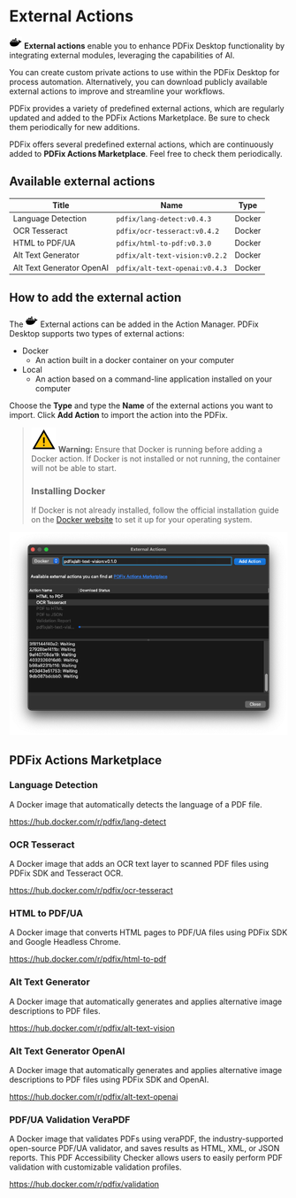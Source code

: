 # External Actions

 ![Docker Icon](../images/commandextern.png) __External actions__ enable you to enhance PDFix Desktop functionality by integrating external modules, leveraging the capabilities of AI.

 You can create custom private actions to use within the PDFix Desktop for process automation. Alternatively, you can download publicly available external actions to improve and streamline your workflows.

PDFix provides a variety of predefined external actions, which are regularly updated and added to the PDFix Actions Marketplace. Be sure to check them periodically for new additions.

PDFix offers several predefined external actions, which are continuously added to __PDFix Actions Marketplace__. Feel free to check them periodically.

## Available external actions

| Title | Name | Type |
| - | - | - |
| Language Detection | `pdfix/lang-detect:v0.4.3`	| Docker |
| OCR Tesseract | `pdfix/ocr-tesseract:v0.4.2` | Docker |
| HTML to PDF/UA | `pdfix/html-to-pdf:v0.3.0` | Docker |
| Alt Text Generator | `pdfix/alt-text-vision:v0.2.2` | Docker | 
| Alt Text Generator OpenAI | `pdfix/alt-text-openai:v0.4.3` | Docker |

## How to add the external action

The ![Docker Icon](../images/commandextern.png) External actions can be added in the Action Manager. PDFix Desktop supports two types of external actions:

- Docker
  - An action built in a docker container on your computer
- Local
  - An action based on a command-line application installed on your computer

Choose the __Type__ and type the __Name__ of the external actions you want to import. Click __Add Action__ to import the action into the PDFix.

> ![Docker Icon](../images/warning.png) __Warning:__ Ensure that Docker is running before adding a Docker action. If Docker is not installed or not running, the container will not be able to start.
> 
> ### Installing Docker
> If Docker is not already installed, follow the official installation guide on the [Docker website](https://www.docker.com/products/docker-desktop/) to set it up for your operating system.

![Add action dialog](../images/image-87.png)

## PDFix Actions Marketplace

### Language Detection

A Docker image that automatically detects the language of a PDF file.

https://hub.docker.com/r/pdfix/lang-detect

### OCR Tesseract

A Docker image that adds an OCR text layer to scanned PDF files using PDFix SDK and Tesseract OCR.

https://hub.docker.com/r/pdfix/ocr-tesseract

### HTML to PDF/UA

A Docker image that converts HTML pages to PDF/UA files using PDFix SDK and Google Headless Chrome.

https://hub.docker.com/r/pdfix/html-to-pdf

### Alt Text Generator

A Docker image that automatically generates and applies alternative image descriptions to PDF files.

https://hub.docker.com/r/pdfix/alt-text-vision

### Alt Text Generator OpenAI

A Docker image that automatically generates and applies alternative image descriptions to PDF files using PDFix SDK and OpenAI.

https://hub.docker.com/r/pdfix/alt-text-openai

### PDF/UA Validation VeraPDF

A Docker image that validates PDFs using veraPDF, the industry-supported open-source PDF/UA validator, and saves results as HTML, XML, or JSON reports. This PDF Accessibility Checker allows users to easily perform PDF validation with customizable validation profiles.

https://hub.docker.com/r/pdfix/validation

